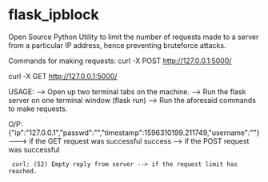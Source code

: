 # flask_ipblock

Open Source Python Utility to limit the number of requests made to a server from a particular IP address, hence preventing bruteforce attacks.


Commands for making requests:
curl -X POST http://127.0.0.1:5000/

curl -X GET http://127.0.0.1:5000/


USAGE:
--> Open up two terminal tabs on the machine.
--> Run the flask server on one terminal window (flask run)
--> Run the aforesaid commands to make requests.

O/P: {"ip":"127.0.0.1","passwd":"<password>","timestamp":1596310199.211749,"username":"<username>"} ---> if the GET request was successful
     success --> if the POST request was successful
  
     curl: (52) Empty reply from server --> if the request limit has reached.
